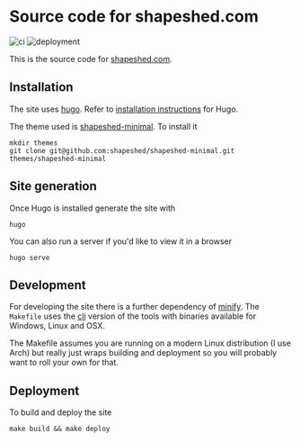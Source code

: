 # Source code for shapeshed.com

![ci](https://github.com/shapeshed/shapeshed.com/workflows/Continuous%20Integration/badge.svg)
![deployment](https://github.com/shapeshed/shapeshed.com/workflows/Deploy/badge.svg)

This is the source code for [shapeshed.com][1].

## Installation

The site uses [hugo][2]. Refer to [installation instructions][3] for Hugo. 

The theme used is [shapeshed-minimal][6]. To install it

    mkdir themes
    git clone git@github.com:shapeshed/shapeshed-minimal.git themes/shapeshed-minimal

## Site generation

Once Hugo is installed generate the site with

    hugo

You can also run a server if you'd like to view it in a browser

    hugo serve

## Development

For developing the site there is a further dependency of [minify][4]. The `Makefile` uses the [cli][5] version of the tools with binaries available for Windows, Linux and OSX.  

The Makefile assumes you are running on a modern Linux distribution (I use Arch) but really just wraps building and deployment so you will probably want to roll your own for that. 

## Deployment

To build and deploy the site 

    make build && make deploy

[1]: https://shapeshed.com
[2]: https://gohugo.io/
[3]: https://gohugo.io/overview/installing/
[4]: https://github.com/tdewolff/minify
[5]: https://github.com/tdewolff/minify/tree/master/cmd/minify 
[6]: https://github.com/shapeshed/shapeshed-minimal
